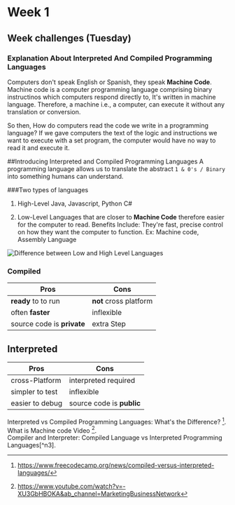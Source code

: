 # Week 1 
## Week challenges (Tuesday)

### Explanation About Interpreted And Compiled Programming Languages
Computers don't speak English or Spanish, they speak **Machine Code**. Machine code is a computer programming language comprising binary instructinos which computers respond directly to, It's written in machine language. Therefore, a machine i.e., a computer, can execute it without any translation or conversion.

So then, How do computers read the code we write in a programming language? 
If we gave computers the text of the logic and instructions we want to execute with a set program, the computer would have no way to read it and execute it. 

##Introducing Interpreted and Compiled Programming Languages 
A programming language allows us to translate the abstract `1 & 0's / Binary` into something humans can understand. 




###Two types of languages 
1. High-Level
Java, Javascript, Python C#

2. Low-Level
Languages that are closer to **Machine Code** therefore easier for the computer to read. 
Benefits Include: They're fast, precise control on how they want the computer to function.
Ex: Machine code, Assembly Language 

![Difference between Low and High Level Languages](/documents/resources/HvL.png "High Vs Low Languages")



### Compiled                                                
| Pros     | Cons |                                    
| ----------- | ----------- |                               
| **ready** to to run      | **not** cross platform       |     
| often **faster**  | inflexible        | inflexible  |    
| source code is **private**          | extra Step    |          

## Interpreted 
| Pros     | Cons |                                    
| ----------- | ----------- |                               
| cross-Platform     | interpreted required      |     
| simpler to test | inflexible        | often **slower** |    
| easier to debug         | source code is **public**   |         



Interpreted vs Compiled Programming Languages: What's the Difference? [^1].
What is Machine code Video [^2].  
Compiler and Interpreter: Compiled Language vs Interpreted Programming Languages[^n3].

[^1]: https://www.freecodecamp.org/news/compiled-versus-interpreted-languages/
[^2]: https://www.youtube.com/watch?v=-XU3GbHBOKA&ab_channel=MarketingBusinessNetwork
[^3]: https://www.youtube.com/watch?v=I1f45REi3k4&ab_channel=CodingMentors
